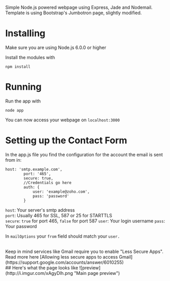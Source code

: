 Simple Node.js powered webpage using Express, Jade and Nodemail.
Template is using Bootstrap's Jumbotron page, slightly modified.


# Installing

Make sure you are using Node.js 6.0.0 or higher

Install the modules with

	npm install

# Running

Run the app with

	node app
	
	
You can now access your webpage on `localhost:3000`
	
	
# Setting up the Contact Form
In the app.js file you find the configuration for the account the email is sent from in:

```
host: 'smtp.example.com',
		port: '465',
		secure: true,
		//Credentials go here
		auth: {
			user: 'example@zoho.com',
			pass: 'password'
		}
```

`host`: Your server's smtp address<br>
`port`: Usually 465 for SSL, 587 or 25 for STARTTLS<br>
`secure`: `true` for port 465, `false` for port 587
`user`: Your login username
`pass`: Your password

In `mailOptions` your `from` field should match your `user.`

<br>
Keep in mind services like Gmail require you to enable "Less Secure Apps". Read more here [Allowing less secure apps to access Gmail](https://support.google.com/accounts/answer/6010255)

<br>
## Here's what the page looks like
![preview](http://i.imgur.com/xAgyDlh.png "Main page preview")

